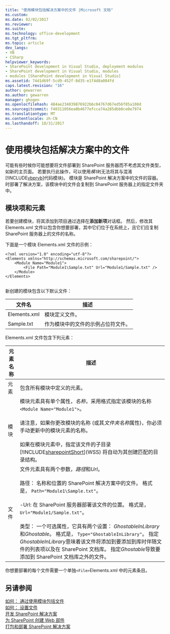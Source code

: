 ```yaml
---
title: "使用模块包括解决方案中的文件 |Microsoft 文档"
ms.custom: 
ms.date: 02/02/2017
ms.reviewer: 
ms.suite: 
ms.technology: office-development
ms.tgt_pltfrm: 
ms.topic: article
dev_langs:
- VB
- CSharp
helpviewer_keywords:
- SharePoint development in Visual Studio, deployment modules
- SharePoint development in Visual Studio, modules
- modules [SharePoint development in Visual Studio]
ms.assetid: 74d1d69f-5cd9-452f-8d35-e1f4d8a084fd
caps.latest.revision: "16"
author: gewarren
ms.author: gewarren
manager: ghogen
ms.openlocfilehash: 484ae234839876922b6c04767d67ed56f85a108d
ms.sourcegitcommit: f40311056ea0b4677efcca74a285dbb0ce0e7974
ms.translationtype: MT
ms.contentlocale: zh-CN
ms.lasthandoff: 10/31/2017
---
```

# <a name="using-modules-to-include-files-in-the-solution"></a>使用模块包括解决方案中的文件
  可能有些时候你可能想要将文件部署到 SharePoint 服务器而不考虑其文件类型，如新的主页面。 若要执行此操作，可以使用*模块*(无法将其与混淆[!INCLUDE[vbprvb](../sharepoint/includes/vbprvb-md.md)]代码模块)。 模块是 SharePoint 解决方案中的文件的容器。 时部署了解决方案，该模块中的文件会复制到 SharePoint 服务器上的指定文件夹中。  
  
## <a name="module-items-and-elements"></a>模块项和元素  
 若要创建模块，将其添加到项目通过选择在**添加新项**对话框。 然后，修改其 Elements.xml 文件以包含你想要部署，其中它们位于在系统上，且它们应复制 SharePoint 服务器上的文件的名称。  
  
 下面是一个模块 Elements.xml 文件的示例：  
  
```  
<?xml version="1.0" encoding="utf-8"?>  
<Elements xmlns="http://schemas.microsoft.com/sharepoint/">  
    <Module Name="Module1">  
        <File Path="Module1\Sample.txt" Url="Module1/Sample.txt" />  
    </Module>  
</Elements>  
  
```  
  
 新创建的模块包含以下默认文件：  
  
|文件名|描述|  
|---------------|-----------------|  
|Elements.xml|模块定义文件。|  
|Sample.txt|作为模块中的文件的示例占位符文件。|  
  
 Elements.xml 文件包含下列元素：  
  
|元素名称|描述|  
|------------------|-----------------|  
|元素|包含所有模块中定义的元素。|  
|模块|模块元素具有单个属性，*名称*，采用格式指定该模块的名称`<Module Name="Module1">`。<br /><br /> 请注意，如果你更改模块的名称 (或其*文件夹名称*属性)，你必须手动更新中的模块元素的名称。<br /><br /> 如果在模块元素中，指定该文件的子目录[!INCLUDE[sharepointShort](../sharepoint/includes/sharepointshort-md.md)](WSS) 将自动为其创建匹配的目录结构。|  
|文件|文件元素具有两个参数，*路径*和*Url*。<br /><br /> 路径： 名称和位置的 SharePoint 解决方案中的文件。 格式是， `Path="Module1\Sample.txt"`。<br /><br /> -Url: 在 SharePoint 服务器部署该文件的位置。 格式是， `Url="Module1/Sample.txt"`。<br /><br /> 类型： 一个可选属性，它具有两个设置： *GhostableInLibrary*和*Ghostable*。 格式是， `Type="GhostableInLibrary"`。 指定*GhostableInLibrary*意味着该文件将添加到要添加到库时伴随文件的列表项以及在 SharePoint 文档库。 指定*Ghostable*导致要添加到 SharePoint 文档库之外的文件。|  
  
 你想要部署的每个文件需要一个单独`<File>`Elements.xml 中的元素条目。  
  
## <a name="see-also"></a>另请参阅  
 [如何： 通过使用模块包括文件](../sharepoint/how-to-include-files-by-using-a-module.md)   
 [如何： 设置文件](http://go.microsoft.com/fwlink/?LinkID=144271)   
 [开发 SharePoint 解决方案](../sharepoint/developing-sharepoint-solutions.md)   
 [为 SharePoint 创建 Web 部件](../sharepoint/creating-web-parts-for-sharepoint.md)   
 [打包和部署 SharePoint 解决方案](../sharepoint/packaging-and-deploying-sharepoint-solutions.md)  
  
  